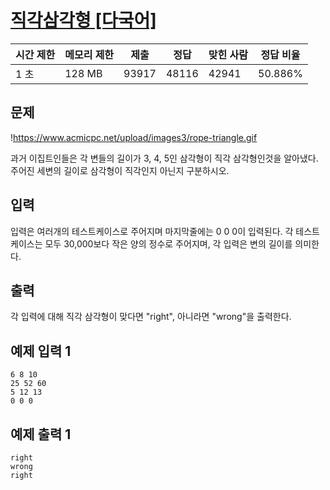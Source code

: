 

# [직각삼각형 [다국어]](https://www.acmicpc.net/problem/4153)

| 시간 제한 | 메모리 제한 | 제출 | 정답 | 맞힌 사람 | 정답 비율 |
| --- | --- | --- | --- | --- | --- |
| 1 초 | 128 MB | 93917 | 48116 | 42941 | 50.886% |

## 문제

!https://www.acmicpc.net/upload/images3/rope-triangle.gif

과거 이집트인들은 각 변들의 길이가 3, 4, 5인 삼각형이 직각 삼각형인것을 알아냈다. 주어진 세변의 길이로 삼각형이 직각인지 아닌지 구분하시오.

## 입력

입력은 여러개의 테스트케이스로 주어지며 마지막줄에는 0 0 0이 입력된다. 각 테스트케이스는 모두 30,000보다 작은 양의 정수로 주어지며, 각 입력은 변의 길이를 의미한다.

## 출력

각 입력에 대해 직각 삼각형이 맞다면 "right", 아니라면 "wrong"을 출력한다.

## 예제 입력 1

```
6 8 10
25 52 60
5 12 13
0 0 0

```

## 예제 출력 1

```
right
wrong
right
```

